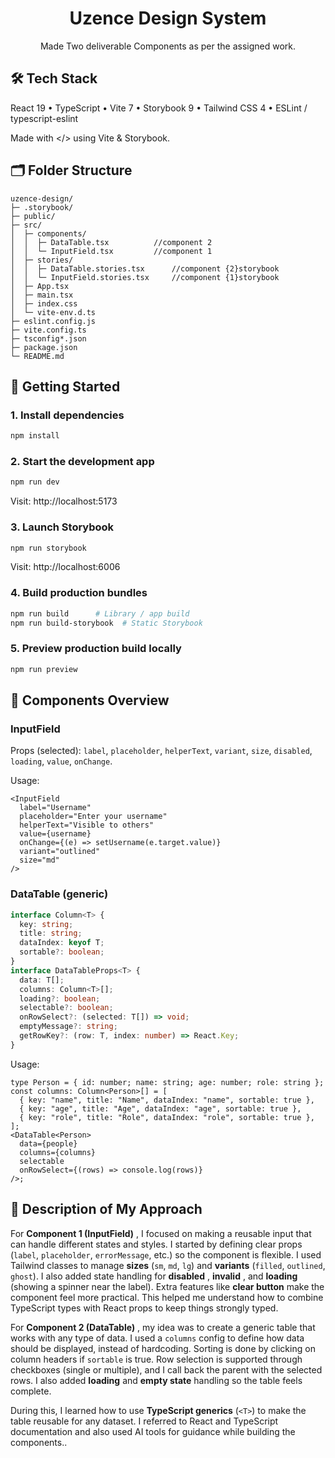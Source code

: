 <div align="center">
<h1>Uzence Design System</h1>
<p>Made Two deliverable Components as per the assigned work.</p>
</div>

## 🛠 Tech Stack

React 19 • TypeScript • Vite 7 • Storybook 9 • Tailwind CSS 4 • ESLint / typescript-eslint

Made with </> using Vite & Storybook.


## 🗂 Folder Structure

```
uzence-design/
├─ .storybook/  
├─ public/  
├─ src/
│  ├─ components/   
│  │  ├─ DataTable.tsx			//component 2
│  │  └─ InputField.tsx			//component 1
│  ├─ stories/  
│  │  ├─ DataTable.stories.tsx		//component {2}storybook
│  │  └─ InputField.stories.tsx		//component {1}storybook
│  ├─ App.tsx   
│  ├─ main.tsx  
│  ├─ index.css   
│  └─ vite-env.d.ts
├─ eslint.config.js   
├─ vite.config.ts   
├─ tsconfig*.json   
├─ package.json
└─ README.md
```

## 🚀 Getting Started

### 1. Install dependencies

```bash
npm install
```

### 2. Start the development app

```bash
npm run dev
```

Visit: http://localhost:5173

### 3. Launch Storybook

```bash
npm run storybook
```

Visit: http://localhost:6006

### 4. Build production bundles

```bash
npm run build      # Library / app build
npm run build-storybook  # Static Storybook
```

### 5. Preview production build locally

```bash
npm run preview
```

## 🧩 Components Overview

### InputField

Props (selected): `label`, `placeholder`, `helperText`, `variant`, `size`, `disabled`, `loading`, `value`, `onChange`.

Usage:

```tsx
<InputField
  label="Username"
  placeholder="Enter your username"
  helperText="Visible to others"
  value={username}
  onChange={(e) => setUsername(e.target.value)}
  variant="outlined"
  size="md"
/>
```

### DataTable (generic)

```ts
interface Column<T> {
  key: string;
  title: string;
  dataIndex: keyof T;
  sortable?: boolean;
}
interface DataTableProps<T> {
  data: T[];
  columns: Column<T>[];
  loading?: boolean;
  selectable?: boolean;
  onRowSelect?: (selected: T[]) => void;
  emptyMessage?: string;
  getRowKey?: (row: T, index: number) => React.Key;
}
```

Usage:

```tsx
type Person = { id: number; name: string; age: number; role: string };
const columns: Column<Person>[] = [
  { key: "name", title: "Name", dataIndex: "name", sortable: true },
  { key: "age", title: "Age", dataIndex: "age", sortable: true },
  { key: "role", title: "Role", dataIndex: "role", sortable: true },
];
<DataTable<Person>
  data={people}
  columns={columns}
  selectable
  onRowSelect={(rows) => console.log(rows)}
/>;
```

## 📝 Description of My Approach

For  **Component 1 (InputField)** , I focused on making a reusable input that can handle different states and styles. I started by defining clear props (`label`, `placeholder`, `errorMessage`, etc.) so the component is flexible. I used Tailwind classes to manage **sizes** (`sm`, `md`, `lg`) and **variants** (`filled`, `outlined`, `ghost`). I also added state handling for  **disabled** ,  **invalid** , and **loading** (showing a spinner near the label). Extra features like  **clear button** make the component feel more practical. This helped me understand how to combine TypeScript types with React props to keep things strongly typed.

For  **Component 2 (DataTable)** , my idea was to create a generic table that works with any type of data. I used a `columns` config to define how data should be displayed, instead of hardcoding. Sorting is done by clicking on column headers if `sortable` is true. Row selection is supported through checkboxes (single or multiple), and I call back the parent with the selected rows. I also added **loading** and **empty state** handling so the table feels complete.

During this, I learned how to use **TypeScript generics** (`<T>`) to make the table reusable for any dataset. I referred to React and TypeScript documentation and also used AI tools for guidance while building the components..

